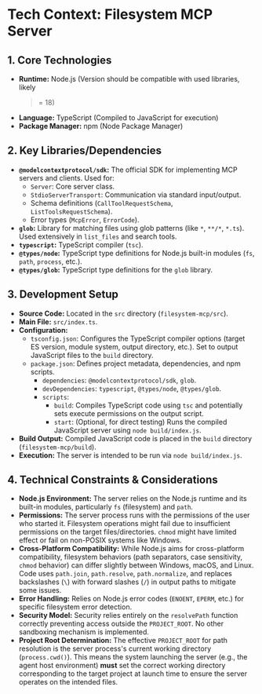 # Tech Context: Filesystem MCP Server

## 1. Core Technologies

- **Runtime:** Node.js (Version should be compatible with used libraries, likely
  > = 18)
- **Language:** TypeScript (Compiled to JavaScript for execution)
- **Package Manager:** npm (Node Package Manager)

## 2. Key Libraries/Dependencies

- **`@modelcontextprotocol/sdk`:** The official SDK for implementing MCP servers
  and clients. Used for:
  - `Server`: Core server class.
  - `StdioServerTransport`: Communication via standard input/output.
  - Schema definitions (`CallToolRequestSchema`, `ListToolsRequestSchema`).
  - Error types (`McpError`, `ErrorCode`).
- **`glob`:** Library for matching files using glob patterns (like `*`, `**/*`,
  `*.ts`). Used extensively in `list_files` and search tools.
- **`typescript`:** TypeScript compiler (`tsc`).
- **`@types/node`:** TypeScript type definitions for Node.js built-in modules
  (`fs`, `path`, `process`, etc.).
- **`@types/glob`:** TypeScript type definitions for the `glob` library.

## 3. Development Setup

- **Source Code:** Located in the `src` directory (`filesystem-mcp/src`).
- **Main File:** `src/index.ts`.
- **Configuration:**
  - `tsconfig.json`: Configures the TypeScript compiler options (target ES
    version, module system, output directory, etc.). Set to output JavaScript
    files to the `build` directory.
  - `package.json`: Defines project metadata, dependencies, and npm scripts.
    - `dependencies`: `@modelcontextprotocol/sdk`, `glob`.
    - `devDependencies`: `typescript`, `@types/node`, `@types/glob`.
    - `scripts`:
      - `build`: Compiles TypeScript code using `tsc` and potentially sets
        execute permissions on the output script.
      - `start`: (Optional, for direct testing) Runs the compiled JavaScript
        server using `node build/index.js`.
- **Build Output:** Compiled JavaScript code is placed in the `build` directory
  (`filesystem-mcp/build`).
- **Execution:** The server is intended to be run via `node build/index.js`.

## 4. Technical Constraints & Considerations

- **Node.js Environment:** The server relies on the Node.js runtime and its
  built-in modules, particularly `fs` (filesystem) and `path`.
- **Permissions:** The server process runs with the permissions of the user who
  started it. Filesystem operations might fail due to insufficient permissions
  on the target files/directories. `chmod` might have limited effect or fail on
  non-POSIX systems like Windows.
- **Cross-Platform Compatibility:** While Node.js aims for cross-platform
  compatibility, filesystem behaviors (path separators, case sensitivity,
  `chmod` behavior) can differ slightly between Windows, macOS, and Linux. Code
  uses `path.join`, `path.resolve`, `path.normalize`, and replaces backslashes
  (`\`) with forward slashes (`/`) in output paths to mitigate some issues.
- **Error Handling:** Relies on Node.js error codes (`ENOENT`, `EPERM`, etc.)
  for specific filesystem error detection.
- **Security Model:** Security relies entirely on the `resolvePath` function
  correctly preventing access outside the `PROJECT_ROOT`. No other sandboxing
  mechanism is implemented.
- **Project Root Determination:** The effective `PROJECT_ROOT` for path
  resolution is the server process's current working directory
  (`process.cwd()`). This means the system launching the server (e.g., the agent
  host environment) **must** set the correct working directory corresponding to
  the target project at launch time to ensure the server operates on the
  intended files.
